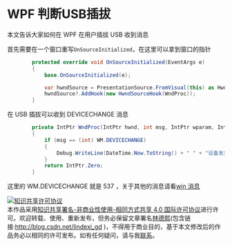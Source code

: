 
# WPF 判断USB插拔

本文告诉大家如何在 WPF 在用户插拔 USB 收到消息

<!--more-->


<!-- csdn -->

首先需要在一个窗口重写`OnSourceInitialized`，在这里可以拿到窗口的指针

```csharp
        protected override void OnSourceInitialized(EventArgs e)
        {
            base.OnSourceInitialized(e);

            var hwndSource = PresentationSource.FromVisual(this) as HwndSource;
            hwndSource?.AddHook(new HwndSourceHook(WndProc));
        }
```

在 USB 插拔可以收到 DEVICECHANGE 消息

```csharp
        private IntPtr WndProc(IntPtr hwnd, int msg, IntPtr wparam, IntPtr lparam, ref bool handled)
        {
            if (msg == (int) WM.DEVICECHANGE)
            {
                Debug.WriteLine(DateTime.Now.ToString() + " " + "设备发生插拔\r\n");
            }
            return IntPtr.Zero;
        }
```

这里的 WM.DEVICECHANGE 就是 537 ，关于其他的消息请看[win 消息](https://lindexi.gitee.io/post/win-%E6%B6%88%E6%81%AF.html )





<a rel="license" href="http://creativecommons.org/licenses/by-nc-sa/4.0/"><img alt="知识共享许可协议" style="border-width:0" src="https://licensebuttons.net/l/by-nc-sa/4.0/88x31.png" /></a><br />本作品采用<a rel="license" href="http://creativecommons.org/licenses/by-nc-sa/4.0/">知识共享署名-非商业性使用-相同方式共享 4.0 国际许可协议</a>进行许可。欢迎转载、使用、重新发布，但务必保留文章署名[林德熙](http://blog.csdn.net/lindexi_gd)(包含链接:http://blog.csdn.net/lindexi_gd )，不得用于商业目的，基于本文修改后的作品务必以相同的许可发布。如有任何疑问，请与我[联系](mailto:lindexi_gd@163.com)。
